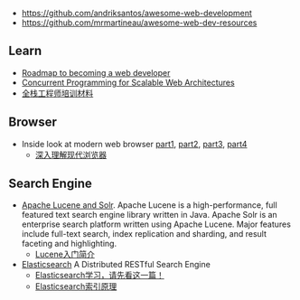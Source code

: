 - https://github.com/andriksantos/awesome-web-development
- https://github.com/mrmartineau/awesome-web-dev-resources



## Learn
- [Roadmap to becoming a web developer](https://github.com/kamranahmedse/developer-roadmap)
- [Concurrent Programming for Scalable Web Architectures](http://berb.github.io/diploma-thesis/original/)
- [全栈工程师培训材料](https://github.com/ruanyf/jstraining)



## Browser
- Inside look at modern web browser [part1](https://developers.google.com/web/updates/2018/09/inside-browser-part1), [part2](https://developers.google.com/web/updates/2018/09/inside-browser-part2), [part3](https://developers.google.com/web/updates/2018/09/inside-browser-part3), [part4](https://developers.google.com/web/updates/2018/09/inside-browser-part4)
  - [深入理解现代浏览器](https://mp.weixin.qq.com/s/6aivgDpvXfiDER7Hu2u2CQ)



## Search Engine
- [Apache Lucene and Solr](https://github.com/apache/lucene-solr). Apache Lucene is a high-performance, full featured text search engine library written in Java. Apache Solr is an enterprise search platform written using Apache Lucene. Major features include full-text search, index replication and sharding, and result faceting and highlighting.
  - [Lucene入门简介](https://www.cnblogs.com/rodge-run/p/6551152.html)
- [Elasticsearch](https://github.com/elastic/elasticsearch) A Distributed RESTful Search Engine
  - [Elasticsearch学习，请先看这一篇！](https://blog.csdn.net/laoyang360/article/details/52244917)
  - [Elasticsearch索引原理](https://blog.csdn.net/cyony/article/details/65437708)
